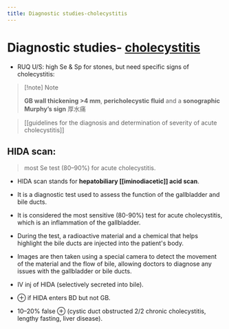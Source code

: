 ```yaml
---
title: Diagnostic studies-cholecystitis
---
```

# Diagnostic studies- [cholecystitis](cholecystitis.md)

* RUQ U/S: high Se & Sp for stones, but need specific signs of cholecystitis:

> [!note] Note
>
> **GB wall thickening >4 mm**, **pericholecystic fluid** and a **sonographic Murphy’s sign**
> 厚水痛

> [[guidelines for the diagnosis and determination of severity of acute cholecystitis]]

## HIDA scan:

> most Se test (80–90%) for acute cholecystitis.

* HIDA scan stands for **hepatobiliary [[iminodiacetic]] acid scan**.
* It is a diagnostic test used to assess the function of the gallbladder and bile ducts.
* It is considered the most sensitive (80-90%) test for acute cholecystitis, which is an inflammation of the gallbladder.
* During the test, a radioactive material and a chemical that helps highlight the bile ducts are injected into the patient's body.
* Images are then taken using a special camera to detect the movement of the material and the flow of bile, allowing doctors to diagnose any issues with the gallbladder or bile ducts.


* IV inj of HIDA (selectively secreted into bile).
* ⊕ if HIDA enters BD but not GB.
* 10–20% false ⊕ (cystic duct obstructed 2/2 chronic cholecystitis, lengthy fasting, liver disease).
